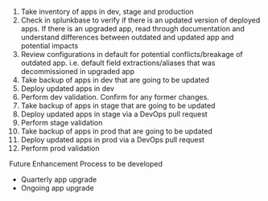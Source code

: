 1. Take inventory of apps in dev, stage and production
2. Check in splunkbase to verify if there is an updated version of deployed apps. If there is an upgraded app, read through documentation and understand differences between outdated and updated app and potential impacts
3. Review configurations in default for potential conflicts/breakage of outdated app. i.e. default field extractions/aliases that was decommissioned in upgraded app
4. Take backup of apps in dev that are going to be updated 
5. Deploy updated apps in dev
6. Perform dev validation. Confirm for any former changes.  
7. Take backup of apps in stage that are going to be updated 
8. Deploy updated apps in stage via a DevOps pull request 
9. Perform stage validation
10. Take backup of apps in prod that are going to be updated  
11. Deploy updated apps in prod via a DevOps pull request 
12. Perform prod validation


Future Enhancement Process to be developed
- Quarterly app upgrade
- Ongoing app upgrade
